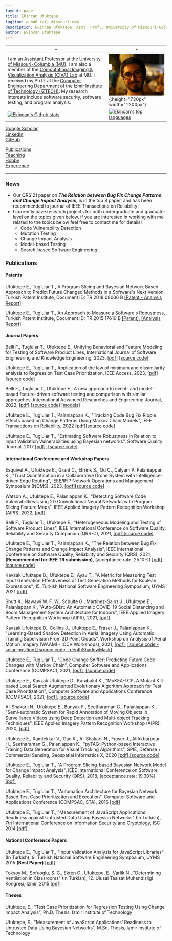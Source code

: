 ```yaml
---
layout: page
title: Ekincan Ufuktepe
tagline: euh46 (at) missouri.com
description: Ekincan Ufuktepe, Asst. Prof., University of Missouri-Columbia
author: Ekincan Ufuktepe
---
```


| - | - |
|---|---|
| I am an Assistant Professor at the [University of Missouri-Columbia (MU)](https://missouri.edu/). I am also a member of the [Computational Imaging & Visualization Analysis (CIVA) Lab](http://cell.missouri.edu/) at MU. I received my Ph.D. at the [Computer Engineering Department](https://ceng.iyte.edu.tr) of the [Izmir Institute of Technology (IZTECH)](https://ceng.iyte.edu.tr). My research interests include software security, software testing, and program analysis.     | ![](/image/headshot.png){:height="720px" width="1200px"} |
|[![Ekincan's Github stats](https://github-readme-stats.vercel.app/api?username=ekincanufuktepe&theme=blue-green)](https://github.com/ekincanufuktepe/github-readme-stats)|[![Ekincan's top languages](https://github-readme-stats.vercel.app/api/top-langs/?username=ekincanufuktepe&theme=blue-green)](https://github.com/ekincanufuktepe/github-readme-stats)|

[Google Scholar](https://scholar.google.com/citations?user=nMoEPfwAAAAJ&hl=en)  
[LinkedIn](https://www.linkedin.com/in/ekincan-ufuktepe-8a208944/)  
[GitHub](https://github.com/ekincanufuktepe)  

[Publications](https://ekincanufuktepe.github.io/index.html)  
[Teaching](https://ekincanufuktepe.github.io/teaching.html)  
[Hobby](https://ekincanufuktepe.github.io/hobby.html)  
[Experience](https://ekincanufuktepe.github.io/experience.html)  

---
### News

* Our QRS'21 paper on ***The Relation between Bug Fix Change Patterns and Change Impact Analysis***, is in the top 8 paper, and has been recommended to journal of IEEE Transactions on Reliability!
* I currently have research projects for both undergraduate and graduate-level on the topics given below, if you are interested in working with me related to the topics below feel free to contact me for details!
  * Code Vulnerability Detection
  * Mutation Testing
  * Change Impact Analysis
  * Model-based Testing 
  * Search-based Software Engineering

### Publications  

#### Patents 

Ufuktepe E., Tuglular T., A Program Slicing and Bayesian Network Based Approach to Predict Future Changed Methods in a Software's Next Version, Turkish Patent Institute, Document ID: TR 2018 08006 B [[Patent - Analysis Report]](/paper/2018_Patent_Report_Ufuktepe_Tuglular.pdf)

Ufuktepe E., Tuglular T., An Approach to Measure a Software's Robustness, Turkish Patent Institute, Document ID: TR 2015 17610 B [[Patent]](/paper/2015_Patent_Copyright_Ufuktepe_Tuglular.pdf), [[Analysis Report]](/paper/2015_Patent_Analysis_Report_Ufuktepe_Tuglular.pdf)

#### Journal Papers

Belli F., Tuglular T., Ufuktepe E., Unifying Behavioral and Feature Modeling for Testing of Software Product Lines, International Journal of Software Engineering and Knowledge Engineering, 2023, [[pdf]]() [[source code]]() 

Ufuktepe E., Tuglular T., Application of the law of minimum and dissimilarity analysis to Regression Test Case Prioritization, IEEE Access, 2023, [[pdf]](/paper/2023_IEEE_Access_LoM_TCP.pdf) [[source code]](https://github.com/ekincanufuktepe/lom-tcp) 

Belli F., Tuglular T., Ufuktepe E., A new approach to event- and model-based feature-driven software testing and  comparison with similar approaches, International Advanced Researches and Engineering Journal, 2022, [[pdf]](/paper/2022_IAREJ_Belli_Tuglular_Ufuktepe.pdf) [[source code]](https://github.com/esg4aspl/esg-engine) [[models]](https://github.com/esg4aspl/comparison-of-event-based-modeling-approaches)

Ufuktepe E., Tuglular T., Palaniappan K., "Tracking Code Bug Fix Ripple Effects based on Change Patterns Using Markov Chain Models", IEEE Transactions on Reliability, 2022 [[pdf]](/paper/2022_IEEETR_Tracking_Code_Bug_Fix_Ripple_Effects_Based_on_Change_Patterns_Using_Markov_Chain_Models.pdf)[[source code]](https://github.com/ekincanufuktepe/change-instepector-java)

Ufuktepe E., Tuglular T., "Estimating Software Robustness in Relation to Input Validation Vulnerabilities using Bayesian networks", Software Quality Journal, 2017 [[pdf]](/paper/2017_SQJ_Ufuktepe_Tuglular.pdf), [[source code]](https://github.com/ekincanufuktepe/Measuring-Robustness-Against-Input-Validation-Attacks)

#### International Conference and Workshop Papers

Esquivel A., Ufuktepe E., Grant C., Elfrink S., Qu C., Calyam P. Palaniappan K., "Trust Quantification in a Collaborative Drone System with Intelligence-driven Edge Routing", IEEE/IFIP Network Operations and Management Symposium (NOMS), 2023, [[pdf]]()[[source code]]()

Watson A., Ufuktepe E., Palaniappan K., "Detecting Software Code Vulnerabilities Using 2D Convolutional Neural Networks with Program Slicing Feature Maps", IEEE Applied Imagery Pattern Recognition Workshop (AIPR), 2022, [[pdf]]()

Belli F., Tuglular T., Ufuktepe E., "Heterogeneous Modeling and Testing of Software Product Lines", IEEE International Conference on Software Quality, Reliability and Security Companion (QRS-C), 2021, [[pdf]](/paper/2021_QRS_Heterogeneous_Modeling_and_Testing_of_Software_Product_Lines.pdf)[[source code]](https://github.com/esg4aspl/SPL-ESG-Examples)

Ufuktepe E., Tuglular T., Palaniappan K., "The Relation between Bug Fix Change Patterns and Change Impact Analysis", IEEE International Conference on Software Quality, Reliability and Security (QRS), 2021, **(Recommended for IEEE TR submission)**, (acceptance rate: 25.10%) [[pdf]](/paper/2021_QRS_The_Relation_between_Bug_Fix_Change_Patterns_and_Change_Impact_Analysis.pdf)[[source code]](https://github.com/ekincanufuktepe/change-instepector-java)

Kavzak Ufuktepe D., Ufuktepe E., Ayav T., "A Metric for Measuring Test Input Generation Effectiveness of Test Generation Methods for Boolean Expressions", 15. Turkish National Software Engineering Symposium, UYMS 2021 [[pdf]]()

Shutt K., Nawawi W. F. W., Schulte G., Martinez-Sainz J., Ufuktepe E., Palaniappan K., "Auto-SDist: An Automatic COVID-19 Social Distancing and Room Management System Architecture for Indoors", IEEE Applied Imagery Pattern Recognition Workshop (AIPR), 2021, [[pdf]]()

Kavzak Ufuktepe D., Collins J., Ufuktepe E., Fraser J., Palaniappan K., "Learning-Based Shadow Detection in Aerial Imagery Using Automatic Training Supervision From 3D Point Clouds", Workshop on Analysis of Aerial Motion Imagery (WAAMI - ICCV Workshops), 2021, [[pdf]](), [[source code - solar-position]](https://github.com/CIVA-Lab/solar-position-calculator),[[source code - depthShadowMask]](https://github.com/CIVA-Lab/depthshadowmask)

Ufuktepe E., Tuglular T., "Code Change Sniffer: Predicting Future Code Changes with Markov Chain", Computer Software and Applications Conference (COMPSAC), 2021, [[pdf]](/paper/2021_COMPSAC_Code_Change_Sniffer_Ufuktepe.pdf), [[source code]](https://github.com/ekincanufuktepe/code-change-sniffer)

Ufuktepe E., Kavzak Ufuktepe D., Karabulut K., "MuKEA-TCP: A Mutant Kill-based Local Search Augmented Evolutionary Algorithm Approach for Test Case Prioritization", Computer Software and Applications Conference (COMPSAC), 2021, [[pdf]](/paper/2021_COMPSAC_MKEA_TCP_Ufuktepe.pdf), [[source code]](https://github.com/ekincanufuktepe/mukea-tcp)

Al-Shakarji N., Ufuktepe E., Bunyak F., Seetharaman G., Palaniappan K., "Semi-automatic System for Rapid Annotation of Moving Objects in Surveillance Videos using Deep Detection and Multi-object Tracking Techniques", IEEE Applied Imagery Pattern Recognition Workshop (AIPR), 2020, [[pdf]]()

Ufuktepe E., Ramtekkar V., Gao K., Al-Shakarji N., Fraser J., AliAkbarpour H., Seetharaman G., Palaniappan K., "pyTAG: Python-based Interactive Training Data Generation for Visual Tracking Algorithms", SPIE, Defense + Commercial Sensing, Geospatial Informatics X, 2020 [[pdf]](),[[source code]](https://github.com/CIVA-Lab/pyTAG)

Ufuktepe E., Tuglular T., "A Program Slicing-based Bayesian Network Model for Change Impact Analysis", IEEE International Conference on Software Quality, Reliability and Security (QRS), 2018, (acceptance rate: 19.30%) [[pdf]](/paper/2018_QRS_Ufuktepe_Tuglular.pdf)

Ufuktepe E., Tuglular T., "Automation Architecture for Bayesian Network Based Test Case Prioritization and Execution", Computer Software and Applications Conference (COMPSAC, STA), 2016 [[pdf]](/paper/2016_COMPSAC_Ufuktepe_Tuglular.pdf)

Ufuktepe E., Tuglular T., "Measurement of JavaScript Applications' Readiness against Untrusted Data Using Bayesian Networks" (In Turkish), 7th International Conference on Information Security and Cryptology, ISC 2014 [[pdf]](/paper/2014_ISC_Ufuktepe_Tuglular.pdf)


#### National Conference Papers
Ufuktepe E., Tuglular T., "Input Validation Analysis for JavaScript Libraries" (In Turkish), 9. Turkish National Software Engineering Symposium, UYMS 2015 **(Best Paper)** [[pdf]](/paper/2015_UYMS_Ufuktepe_Tuglular.pdf)

Toksoy M., Sofuoglu, S. C., Ekren O., Ufuktepe, E., Varlik N., "Determining Ventilation in Classrooms" (In Turkish), 12. Ulusal Tesisat Muhendisligi Kongresi, Izmir, 2015 [[pdf]]()


#### Theses
Ufuktepe, E., "Test Case Prioritization for Regression Testing Using Change Impact Analysis", Ph.D. Thesis, Izmir Institute of Technology

Ufuktepe, E., "Measurement of JavaScript Applications’ Readiness to Untrusted Data Using Bayesian Networks", M.Sc. Thesis, Izmir Institute of Technology 


